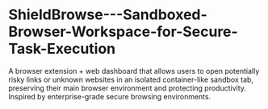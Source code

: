 # ShieldBrowse---Sandboxed-Browser-Workspace-for-Secure-Task-Execution
A browser extension + web dashboard that allows users to open potentially risky links or unknown websites in an isolated container-like sandbox tab, preserving their main browser environment and protecting productivity. Inspired by enterprise-grade secure browsing environments.
